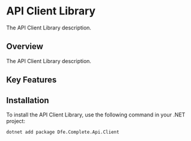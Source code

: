 # API Client Library

The API Client Library description.

## Overview

The API Client Library description.

## Key Features  


## Installation

To install the API Client Library, use the following command in your .NET project:

```sh
dotnet add package Dfe.Complete.Api.Client
